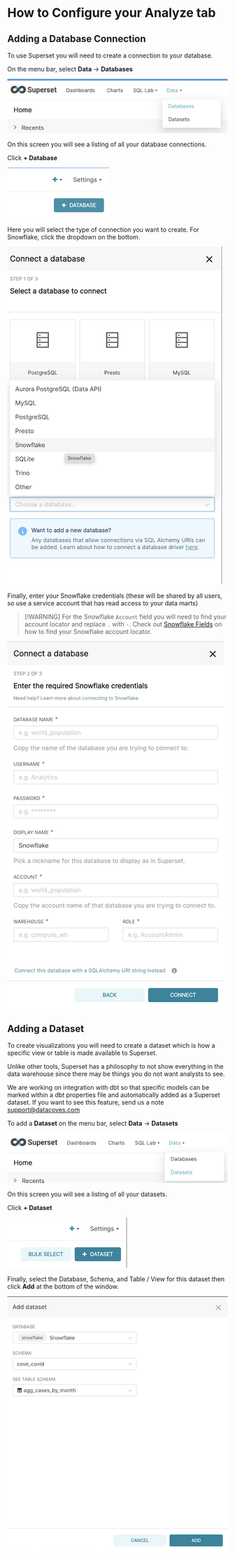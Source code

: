 # How to Configure your Analyze tab

## Adding a Database Connection

To use Superset you will need to create a connection to your database.

On the menu bar, select **Data** -> **Databases**

![Databases](./assets/add-db-1.png)

On this screen you will see a listing of all your database connections.

Click **+ Database**

![Database Add](./assets/add-db-2.png)

Here you will select the type of connection you want to create. For Snowflake, click the dropdown on the bottom.

![Snowflake Select](./assets/add-db-3.png)

Finally, enter your Snowflake credentials (these will be shared by all users, so use a service account that has read access to your data marts)

>[!WARNING] For the Snowflake `Account` field you will need to find your account locator and replace `.` with `-`. Check out [Snowflake Fields](how-tos/datacoves/setup/how_to_connection_template.md#for-snowflake-the-available-fields-are) on how to find your Snowflake account locator.

![Snowflake Credentials](./assets/add-db-4.png)

## Adding a Dataset

To create visualizations you will need to create a dataset which is how a specific view or table is made available to Superset.

Unlike other tools, Superset has a philosophy to not show everything in the data warehouse since there may be things you do not want analysts to see.

We are working on integration with dbt so that specific models can be marked within a dbt properties file and automatically added as a Superset dataset. If you want to see this feature, send us a note support@datacoves.com

To add a **Dataset** on the menu bar, select **Data** -> **Datasets**

![Datasets](./assets/add-dataset-1.png)

On this screen you will see a listing of all your datasets.

Click **+ Dataset**

![Add Dataset](./assets/add-dataset-2.png)

Finally, select the Database, Schema, and Table / View for this dataset then click **Add** at the bottom of the window.

![Dataset Details](./assets/add-dataset-3.png)
